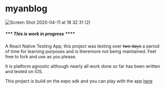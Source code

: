 # myanblog

![Screen Shot 2020-04-11 at 18 32 31 (2)](https://user-images.githubusercontent.com/8923057/79043132-516cb600-7c23-11ea-9e57-7d81984729c0.png)


##### *** This is work in progress ****
A React Native Testing App, this project was testing over ~~two days~~ a period of time for learning purposes and is theremore not being maintained. Feel free to fork and use as you please.

It is platform agnostic although nearly all work done so far has been written and tested on iOS.

This project is build on the expo sdk and you can play with the app  [here](https://exp.host/@wpt/blog)
